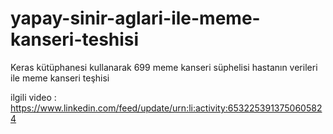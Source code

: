# yapay-sinir-aglari-ile-meme-kanseri-teshisi
Keras kütüphanesi kullanarak 699 meme kanseri süphelisi hastanın verileri ile meme kanseri teşhisi

ilgili video : https://www.linkedin.com/feed/update/urn:li:activity:6532253913750605824
